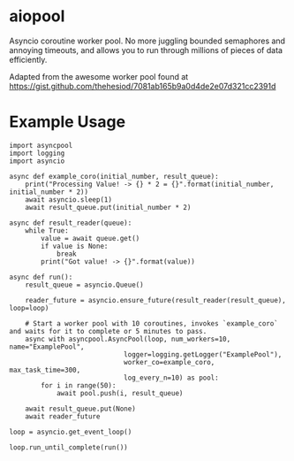 # aiopool

Asyncio coroutine worker pool. No more juggling bounded semaphores and annoying timeouts, and allows you to run through millions of pieces of data efficiently. 

Adapted from the awesome worker pool found at https://gist.github.com/thehesiod/7081ab165b9a0d4de2e07d321cc2391d

# Example Usage

```
import asyncpool
import logging
import asyncio

async def example_coro(initial_number, result_queue):
    print("Processing Value! -> {} * 2 = {}".format(initial_number, initial_number * 2))
    await asyncio.sleep(1)
    await result_queue.put(initial_number * 2)

async def result_reader(queue):
    while True:
        value = await queue.get()
        if value is None:
            break
        print("Got value! -> {}".format(value))

async def run():
    result_queue = asyncio.Queue()

    reader_future = asyncio.ensure_future(result_reader(result_queue), loop=loop)

    # Start a worker pool with 10 coroutines, invokes `example_coro` and waits for it to complete or 5 minutes to pass.
    async with asyncpool.AsyncPool(loop, num_workers=10, name="ExamplePool",
                             logger=logging.getLogger("ExamplePool"),
                             worker_co=example_coro, max_task_time=300,
                             log_every_n=10) as pool:
        for i in range(50):
            await pool.push(i, result_queue)

    await result_queue.put(None)
    await reader_future

loop = asyncio.get_event_loop()

loop.run_until_complete(run())

```

